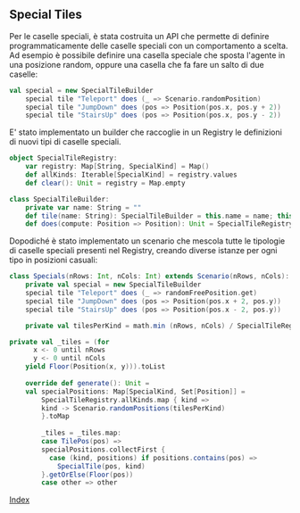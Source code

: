 ## Special Tiles

Per le caselle speciali, è stata costruita un API che permette di definire programmaticamente delle caselle speciali con un comportamento a scelta. 
Ad esempio è possibile definire una casella speciale che sposta l'agente in una posizione random, oppure una casella che fa fare un salto di due caselle: 
```scala
val special = new SpecialTileBuilder
    special tile "Teleport" does (_ => Scenario.randomPosition)
    special tile "JumpDown" does (pos => Position(pos.x, pos.y + 2))
    special tile "StairsUp" does (pos => Position(pos.x, pos.y - 2))
```

E' stato implementato un builder che raccoglie in un Registry le definizioni di nuovi tipi di caselle speciali. 
```scala
object SpecialTileRegistry:
    var registry: Map[String, SpecialKind] = Map()
    def allKinds: Iterable[SpecialKind] = registry.values
    def clear(): Unit = registry = Map.empty

class SpecialTileBuilder:
    private var name: String = ""
    def tile(name: String): SpecialTileBuilder = this.name = name; this
    def does(compute: Position => Position): Unit = SpecialTileRegistry.registry += name -> SpecialKind(name, compute)
```

Dopodiché è stato implementato un scenario che mescola tutte le tipologie di caselle speciali presenti nel Registry, 
creando diverse istanze per ogni tipo in posizioni casuali: 
```scala
class Specials(nRows: Int, nCols: Int) extends Scenario(nRows, nCols):
    private val special = new SpecialTileBuilder
    special tile "Teleport" does (_ => randomFreePosition.get)
    special tile "JumpDown" does (pos => Position(pos.x + 2, pos.y))
    special tile "StairsUp" does (pos => Position(pos.x - 2, pos.y))

    private val tilesPerKind = math.min (nRows, nCols) / SpecialTileRegistry.allKinds.size

private val _tiles = (for
      x <- 0 until nRows
      y <- 0 until nCols
    yield Floor(Position(x, y))).toList
    
    override def generate(): Unit =
    val specialPositions: Map[SpecialKind, Set[Position]] =
        SpecialTileRegistry.allKinds.map { kind =>
        kind -> Scenario.randomPositions(tilesPerKind)
        }.toMap
    
        _tiles = _tiles.map:
        case TilePos(pos) =>
        specialPositions.collectFirst {
          case (kind, positions) if positions.contains(pos) =>
            SpecialTile(pos, kind)
        }.getOrElse(Floor(pos))
        case other => other
```


[Index](../index.md)
